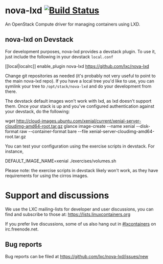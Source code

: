# nova-lxd [![Build Status](https://travis-ci.org/lxc/nova-lxd.svg?branch=master)](https://travis-ci.org/lxc/nova-lxd)

An OpenStack Compute driver for managing containers using LXD.

## nova-lxd on Devstack

For development purposes, nova-lxd provides a devstack plugin. To use it, just include the
following in your devstack `local.conf`

   [[local|localrc]]
   enable_plugin nova-lxd https://github.com/lxc/nova-lxd

Change git repositories as needed (it's probably not very useful to point to the main
nova-lxd repo). If you have a local tree you'd like to use, you can symlink your tree to
`/opt/stack/nova-lxd` and do your development from there.

The devstack default images won't work with lxd, as lxd doesn't support them. Once your
stack is up and you've configured authentication against your devstack, do the following:

   wget http://cloud-images.ubuntu.com/xenial/current/xenial-server-cloudimg-amd64-root.tar.gz
   glance image-create --name xenial --disk-format raw --container-format bare --file xenial-server-cloudimg-amd64-root.tar.gz

You can test your configuration using the exercise scripts in devstack. For instance,

   DEFAULT_IMAGE_NAME=xenial ./exercises/volumes.sh

Please note: the exercise scripts in devstack likely won't work, as they have requirements
for using the cirros images.

# Support and discussions

We use the LXC mailing-lists for developer and user discussions, you can
find and subscribe to those at: https://lists.linuxcontainers.org

If you prefer live discussions, some of us also hang out in
[#lxcontainers](http://webchat.freenode.net/?channels=#lxcontainers) on irc.freenode.net.

## Bug reports

Bug reports can be filed at https://github.com/lxc/nova-lxd/issues/new
